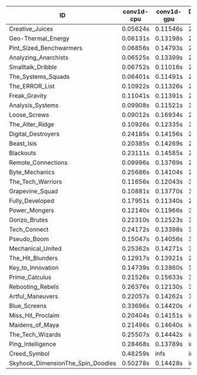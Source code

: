 |ID|conv1d-cpu|conv1d-gpu|DWSPConv2D-gpu|gemm-gpu|avg|
|-|-|-|-|-|-|
|Creative_Juices|0.05624s|0.11546s|2.86265s|1.72579s|1.19004s|
|Geo-Thermal_Energy|0.06131s|0.13198s|2.86132s|1.71070s|1.19133s|
|Pint_Sized_Benchwarmers|0.06856s|0.14793s|2.87336s|1.72143s|1.20282s|
|Analyzing_Anarchists|0.06525s|0.13399s|2.85557s|1.80323s|1.21451s|
|Smalltalk_Dribble|0.06752s|0.11016s|2.91028s|1.77675s|1.21618s|
|The_Systems_Squads|0.06401s|0.11491s|2.89140s|1.80699s|1.21933s|
|The_ERROR_List|0.10922s|0.11326s|2.92110s|1.77558s|1.22979s|
|Freak_Gravity|0.11041s|0.11391s|2.91699s|1.77930s|1.23015s|
|Analysis_Systems|0.09908s|0.11521s|3.04893s|1.69841s|1.24041s|
|Loose_Screws|0.09012s|0.16934s|2.87894s|1.89671s|1.25877s|
|The_Alter_Ridge|0.10926s|0.12335s|3.02453s|1.78115s|1.25957s|
|Digital_Destroyers|0.24185s|0.14156s|2.86672s|1.78896s|1.25978s|
|Beast_Isis|0.20385s|0.14269s|2.85327s|1.91824s|1.27951s|
|Blackouts|0.23111s|0.14585s|2.85470s|1.90057s|1.28306s|
|Remote_Connections|0.09996s|0.13769s|2.98013s|1.94483s|1.29065s|
|Byte_Mechanics|0.25686s|0.14104s|2.94933s|1.85492s|1.30054s|
|The_Tech_Warriors|0.11656s|0.12043s|3.07359s|1.89807s|1.30216s|
|Grapevine_Squad|0.10881s|0.13770s|3.13134s|1.92632s|1.32604s|
|Fully_Developed|0.17951s|0.11340s|2.85338s|2.24301s|1.34733s|
|Power_Mongers|0.12140s|0.11966s|3.28677s|1.97290s|1.37518s|
|Gonzo_Brutes|0.22310s|0.12523s|3.27836s|1.88933s|1.37901s|
|Tech_Connect|0.24172s|0.13398s|3.17069s|1.99516s|1.38539s|
|Pseudo_Boom|0.15047s|0.14056s|3.38131s|1.91407s|1.39660s|
|Mechanical_United|0.25362s|0.14271s|3.10944s|2.11579s|1.40539s|
|The_Hit_Blunders|0.12917s|0.13921s|2.86434s|2.60914s|1.43547s|
|Key_to_Innovation|0.14739s|0.13860s|3.09798s|2.53722s|1.48030s|
|Prime_Calculus|0.21526s|0.15633s|3.67242s|2.30021s|1.58606s|
|Rebooting_Rebels|0.26376s|0.12130s|3.20909s|2.85549s|1.61241s|
|Artful_Maneuvers|0.22057s|0.14262s|3.67008s|2.50740s|1.63517s|
|Blue_Screens|0.33696s|0.14420s|4.91799s|1.67699s|1.76903s|
|Miss_Hit_Proclaim|0.20404s|0.14151s|infs|infs|infs|
|Maidens_of_Maya|0.21496s|0.14640s|infs|infs|infs|
|The_Tech_Wizards|0.25507s|0.14442s|infs|2.08770s|infs|
|Ping_Intelligence|0.28468s|0.13789s|infs|4.64379s|infs|
|Creed_Symbol|0.48259s|infs|infs|4.44839s|infs|
|Skyhook_DimensionThe_Spin_Doodles|0.50278s|0.14428s|infs|infs|infs|
